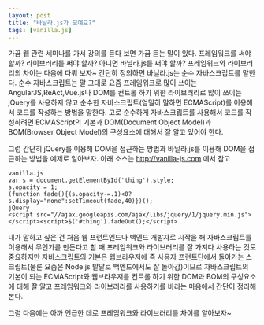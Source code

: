 ```yaml
---
layout: post
title: "바닐라.js가 모예요?"
tags: [vanilla.js]
---
```


가끔 웹 관련 세미나를 가서 강의를 듣다 보면 가끔 듣는 말이 있다.
프레임워크를 써야 할까? 라이브러리를 써야 할까? 아니면 바닐라.js를 써야 할까?
프레임워크와 라이브러리의 차이는 다음에 다뤄 보자~
간단히 정의하면 바닐라.js는 순수 자바스크립트를 말한다.
순수 자바스크립트는 말 그대로 요즘 프레임워크로 많이 쓰이는 AngularJS,ReAct,Vue.js나
DOM를 컨트롤 하기 위한 라이브러리로 많이 쓰이는 jQuery를 사용하지 않고 순수한
자바스크립트(엄밀히 말하면 ECMAScript)를 이용해서 코드를 작성하는 방법을 말한다.
고로 순수하게 자바스크립트를 사용해서 코드를 작성하려면 ECMAScript의 기본과
DOM(Document Object Model)과 BOM(Browser Object Model)의 구성요소에
대해서 잘 알고 있어야 한다.

그럼 간단히 jQuery를 이용해 DOM을 접근하는 방법과 바닐라.js를 이용해 DOM을 접근하는
방법을 예제로 알아보자.
아래 소스는 http://vanilla-js.com 에서 참고
```
vanilla.js
var s = document.getElementById('thing').style;
s.opacity = 1;
(function fade(){(s.opacity-=.1)<0?s.display="none":setTimeout(fade,40)})();
jQuery
<script src="//ajax.googleapis.com/ajax/libs/jquery/1/jquery.min.js"></script><script>$('#thing').fadeOut();</script>

```
내가 말하고 싶은 건 처음 웹 프런트엔드나 백엔드 개발자로 시작을 해 자바스크립트를 이용해서 무언가를 만든다고 할 때 프레임워크와 라이브러리를 잘 가져다 사용하는 것도 중요하지만 자바스크립트의 기본은 웹브라우저에 즉 사용자 프런트단에서 돌아가는 스크립트(물론 요즘은 Node.js 발달로 백엔드에서도 잘 돌아감)이므로 자바스크립트의 기본이 되는 ECMAScript와 웹브라우저를 컨트롤 하기 위한 DOM과 BOM의 구성요소에
대해 잘 알고 프레임워크와 라이브러리를 사용하기를 바라는 마음에서 간단이 정리해 본다.

그럼 다음에는 아까 언급한 데로 프레임워크와 라이브러리를 차이를 알아보자~
